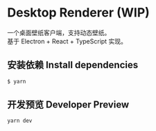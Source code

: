 # Desktop Renderer (WIP)

一个桌面壁纸客户端，支持动态壁纸。  
基于 Electron + React + TypeScript 实现。

## 安装依赖 Install dependencies

```bash
$ yarn
```

## 开发预览 Developer Preview

```sh
yarn dev
```
